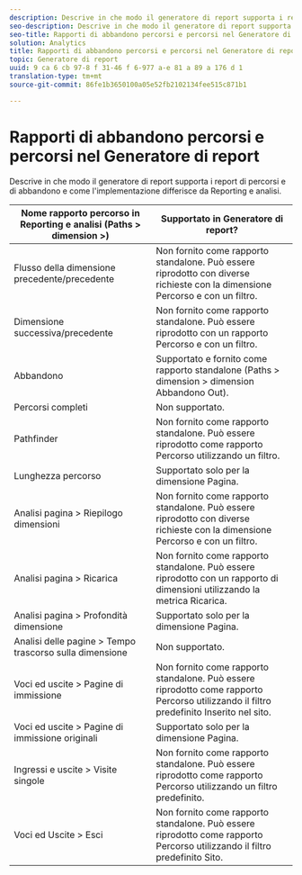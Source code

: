 ```yaml
---
description: Descrive in che modo il generatore di report supporta i report di percorsi e di abbandono e come l'implementazione differisce da Reporting e analisi.
seo-description: Descrive in che modo il generatore di report supporta i report di percorsi e di abbandono e come l'implementazione differisce da Reporting e analisi.
seo-title: Rapporti di abbandono percorsi e percorsi nel Generatore di report
solution: Analytics
title: Rapporti di abbandono percorsi e percorsi nel Generatore di report
topic: Generatore di report
uuid: 9 ca 6 cb 97-8 f 31-46 f 6-977 a-e 81 a 89 a 176 d 1
translation-type: tm+mt
source-git-commit: 86fe1b3650100a05e52fb2102134fee515c871b1

---
```



# Rapporti di abbandono percorsi e percorsi nel Generatore di report

Descrive in che modo il generatore di report supporta i report di percorsi e di abbandono e come l'implementazione differisce da Reporting e analisi.

| Nome rapporto percorso in Reporting e analisi (Paths &gt; dimension &gt;) | Supportato in Generatore di report? |
|--- |--- |
| Flusso della dimensione precedente/precedente | Non fornito come rapporto standalone. Può essere riprodotto con diverse richieste con la dimensione Percorso e con un filtro. |
| Dimensione successiva/precedente | Non fornito come rapporto standalone. Può essere riprodotto con un rapporto Percorso e con un filtro. |
| Abbandono | Supportato e fornito come rapporto standalone (Paths &gt; dimension &gt; dimension Abbandono Out). |
| Percorsi completi | Non supportato. |
| Pathfinder | Non fornito come rapporto standalone. Può essere riprodotto come rapporto Percorso utilizzando un filtro. |
| Lunghezza percorso | Supportato solo per la dimensione Pagina. |
| Analisi pagina &gt; Riepilogo dimensioni | Non fornito come rapporto standalone. Può essere riprodotto con diverse richieste con la dimensione Percorso e con un filtro. |
| Analisi pagina &gt; Ricarica | Non fornito come rapporto standalone. Può essere riprodotto con un rapporto di dimensioni utilizzando la metrica Ricarica. |
| Analisi pagina &gt; Profondità dimensione | Supportato solo per la dimensione Pagina. |
| Analisi delle pagine &gt; Tempo trascorso sulla dimensione | Non supportato. |
| Voci ed uscite &gt; Pagine di immissione | Non fornito come rapporto standalone. Può essere riprodotto come rapporto Percorso utilizzando il filtro predefinito Inserito nel sito. |
| Voci ed uscite &gt; Pagine di immissione originali | Supportato solo per la dimensione Pagina. |
| Ingressi e uscite &gt; Visite singole | Non fornito come rapporto standalone. Può essere riprodotto come rapporto Percorso utilizzando un filtro predefinito. |
| Voci ed Uscite &gt; Esci | Non fornito come rapporto standalone. Può essere riprodotto come rapporto Percorso utilizzando il filtro predefinito Sito. |